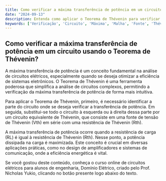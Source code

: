 ```yaml
---
title: Como verificar a máxima transferência de potência em um circuito usando o Teorema de Thévenin?
date: "2024-09-13"
description: Entenda como aplicar o Teorema de Thévenin para verificar a máxima transferência de potência em um circuito.
keywords: ['Verificação', 'Circuito', 'Máxima', 'Malha', 'Fonte', 'Thévenin', 'Teorema']
---
```


## Como verificar a máxima transferência de potência em um circuito usando o Teorema de Thévenin?

A máxima transferência de potência é um conceito fundamental na análise de circuitos elétricos, especialmente quando se deseja otimizar a eficiência de sistemas eletrônicos. O Teorema de Thévenin é uma ferramenta poderosa que simplifica a análise de circuitos complexos, permitindo a verificação da máxima transferência de potência de forma mais intuitiva.

Para aplicar o Teorema de Thévenin, primeiro, é necessário identificar a parte do circuito onde se deseja verificar a transferência de potência. Em seguida, substitui-se todo o circuito à esquerda ou à direita dessa parte por um circuito equivalente de Thévenin, que consiste em uma fonte de tensão de Thévenin (Vth) em série com uma resistência de Thévenin (Rth).

A máxima transferência de potência ocorre quando a resistência de carga (RL) é igual à resistência de Thévenin (Rth). Nesse ponto, a potência dissipada na carga é maximizada. Este conceito é crucial em diversas aplicações práticas, como no design de amplificadores e sistemas de comunicação, onde a eficiência energética é vital.

Se você gostou deste conteúdo, conheça o curso online de circuitos elétricos para alunos de engenharia, Domínio Elétrico, criado pelo Prof. Nicholas Yukio, clicando no botão presente logo abaixo do texto.